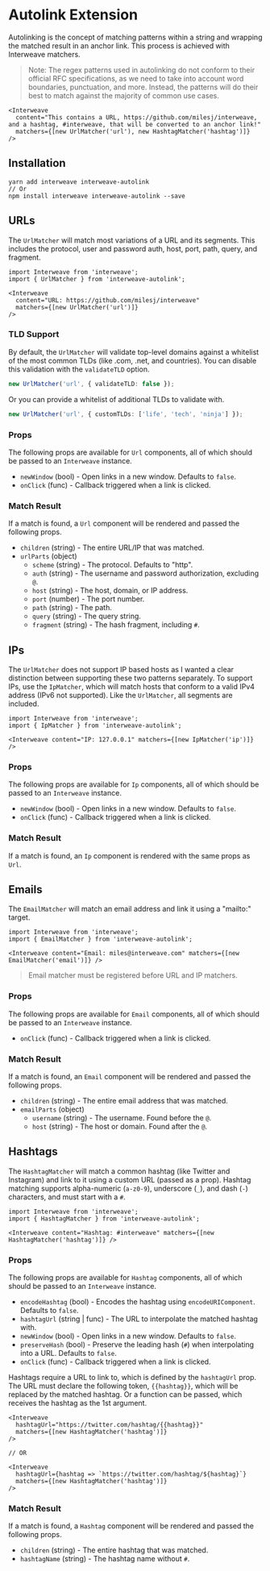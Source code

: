 # Autolink Extension

Autolinking is the concept of matching patterns within a string and wrapping the matched result in
an anchor link. This process is achieved with Interweave matchers.

> Note: The regex patterns used in autolinking do not conform to their official RFC specifications,
> as we need to take into account word boundaries, punctuation, and more. Instead, the patterns will
> do their best to match against the majority of common use cases.

```tsx
<Interweave
  content="This contains a URL, https://github.com/milesj/interweave, and a hashtag, #interweave, that will be converted to an anchor link!"
  matchers={[new UrlMatcher('url'), new HashtagMatcher('hashtag')]}
/>
```

## Installation

```
yarn add interweave interweave-autolink
// Or
npm install interweave interweave-autolink --save
```

## URLs

The `UrlMatcher` will match most variations of a URL and its segments. This includes the protocol,
user and password auth, host, port, path, query, and fragment.

```tsx
import Interweave from 'interweave';
import { UrlMatcher } from 'interweave-autolink';
```

```tsx
<Interweave
  content="URL: https://github.com/milesj/interweave"
  matchers={[new UrlMatcher('url')]}
/>
```

### TLD Support

By default, the `UrlMatcher` will validate top-level domains against a whitelist of the most common
TLDs (like .com, .net, and countries). You can disable this validation with the `validateTLD`
option.

```ts
new UrlMatcher('url', { validateTLD: false });
```

Or you can provide a whitelist of additional TLDs to validate with.

```ts
new UrlMatcher('url', { customTLDs: ['life', 'tech', 'ninja'] });
```

### Props

The following props are available for `Url` components, all of which should be passed to an
`Interweave` instance.

- `newWindow` (bool) - Open links in a new window. Defaults to `false`.
- `onClick` (func) - Callback triggered when a link is clicked.

### Match Result

If a match is found, a `Url` component will be rendered and passed the following props.

- `children` (string) - The entire URL/IP that was matched.
- `urlParts` (object)
  - `scheme` (string) - The protocol. Defaults to "http".
  - `auth` (string) - The username and password authorization, excluding `@`.
  - `host` (string) - The host, domain, or IP address.
  - `port` (number) - The port number.
  - `path` (string) - The path.
  - `query` (string) - The query string.
  - `fragment` (string) - The hash fragment, including `#`.

## IPs

The `UrlMatcher` does not support IP based hosts as I wanted a clear distinction between supporting
these two patterns separately. To support IPs, use the `IpMatcher`, which will match hosts that
conform to a valid IPv4 address (IPv6 not supported). Like the `UrlMatcher`, all segments are
included.

```tsx
import Interweave from 'interweave';
import { IpMatcher } from 'interweave-autolink';
```

```tsx
<Interweave content="IP: 127.0.0.1" matchers={[new IpMatcher('ip')]} />
```

### Props

The following props are available for `Ip` components, all of which should be passed to an
`Interweave` instance.

- `newWindow` (bool) - Open links in a new window. Defaults to `false`.
- `onClick` (func) - Callback triggered when a link is clicked.

### Match Result

If a match is found, an `Ip` component is rendered with the same props as `Url`.

## Emails

The `EmailMatcher` will match an email address and link it using a "mailto:" target.

```tsx
import Interweave from 'interweave';
import { EmailMatcher } from 'interweave-autolink';
```

```tsx
<Interweave content="Email: miles@interweave.com" matchers={[new EmailMatcher('email')]} />
```

> Email matcher must be registered before URL and IP matchers.

### Props

The following props are available for `Email` components, all of which should be passed to an
`Interweave` instance.

- `onClick` (func) - Callback triggered when a link is clicked.

### Match Result

If a match is found, an `Email` component will be rendered and passed the following props.

- `children` (string) - The entire email address that was matched.
- `emailParts` (object)
  - `username` (string) - The username. Found before the `@`.
  - `host` (string) - The host or domain. Found after the `@`.

## Hashtags

The `HashtagMatcher` will match a common hashtag (like Twitter and Instagram) and link to it using a
custom URL (passed as a prop). Hashtag matching supports alpha-numeric (`a-z0-9`), underscore (`_`),
and dash (`-`) characters, and must start with a `#`.

```tsx
import Interweave from 'interweave';
import { HashtagMatcher } from 'interweave-autolink';
```

```tsx
<Interweave content="Hashtag: #interweave" matchers={[new HashtagMatcher('hashtag')]} />
```

### Props

The following props are available for `Hashtag` components, all of which should be passed to an
`Interweave` instance.

- `encodeHashtag` (bool) - Encodes the hashtag using `encodeURIComponent`. Defaults to `false`.
- `hashtagUrl` (string | func) - The URL to interpolate the matched hashtag with.
- `newWindow` (bool) - Open links in a new window. Defaults to `false`.
- `preserveHash` (bool) - Preserve the leading hash (`#`) when interpolating into a URL. Defaults to
  `false`.
- `onClick` (func) - Callback triggered when a link is clicked.

Hashtags require a URL to link to, which is defined by the `hashtagUrl` prop. The URL must declare
the following token, `{{hashtag}}`, which will be replaced by the matched hashtag. Or a function can
be passed, which receives the hashtag as the 1st argument.

```tsx
<Interweave
  hashtagUrl="https://twitter.com/hashtag/{{hashtag}}"
  matchers={[new HashtagMatcher('hashtag')]}
/>

// OR

<Interweave
  hashtagUrl={hashtag => `https://twitter.com/hashtag/${hashtag}`}
  matchers={[new HashtagMatcher('hashtag')]}
/>
```

### Match Result

If a match is found, a `Hashtag` component will be rendered and passed the following props.

- `children` (string) - The entire hashtag that was matched.
- `hashtagName` (string) - The hashtag name without `#`.

